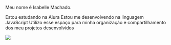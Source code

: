 Meu nome é Isabelle Machado.

Estou estudando na Alura
Estou me desenvolvendo na linguagem JavaScript
Utilizo esse espaço para minha organização e compartilhamento dos meu projetos desenvolvidos

![](https://img.freepik.com/vetores-gratis/fundo-de-padrao-de-pontos-de-meio-tom-vermelho-design-vetorial-de-circulos-em-tamanhos-variados_1164-1186.jpg?t=st=1724369787~exp=1724373387~hmac=1f3786001eb3bb771e58522dae3fd5d98ace53707540b4994431a1fccf6a868a&w=740)
